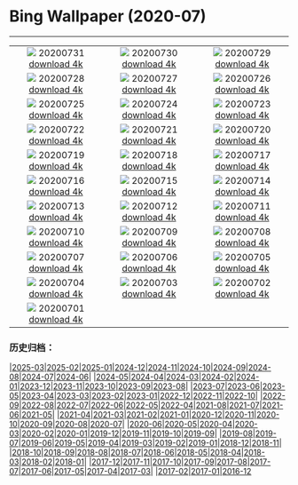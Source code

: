# Bing Wallpaper (2020-07)
**************
| | | |
|:-:|:-:|:-:|
| ![](https://www.bing.com/th?id=OHR.TahoeBeach_EN-US6105713817_1920x1080.jpg) 20200731 [download 4k](https://www.bing.com/th?id=OHR.TahoeBeach_EN-US6105713817_UHD.jpg) | ![](https://www.bing.com/th?id=OHR.HamerkopHunting_EN-US1438886143_1920x1080.jpg) 20200730 [download 4k](https://www.bing.com/th?id=OHR.HamerkopHunting_EN-US1438886143_UHD.jpg) | ![](https://www.bing.com/th?id=OHR.KallurLighthouse_EN-US1393818212_1920x1080.jpg) 20200729 [download 4k](https://www.bing.com/th?id=OHR.KallurLighthouse_EN-US1393818212_UHD.jpg) |
| ![](https://www.bing.com/th?id=OHR.HamelinPool_EN-US1343791878_1920x1080.jpg) 20200728 [download 4k](https://www.bing.com/th?id=OHR.HamelinPool_EN-US1343791878_UHD.jpg) | ![](https://www.bing.com/th?id=OHR.AerialTamul_EN-US1289516805_1920x1080.jpg) 20200727 [download 4k](https://www.bing.com/th?id=OHR.AerialTamul_EN-US1289516805_UHD.jpg) | ![](https://www.bing.com/th?id=OHR.ADA30_EN-US1238886685_1920x1080.jpg) 20200726 [download 4k](https://www.bing.com/th?id=OHR.ADA30_EN-US1238886685_UHD.jpg) |
| ![](https://www.bing.com/th?id=OHR.RedSailboat_EN-US1173520356_1920x1080.jpg) 20200725 [download 4k](https://www.bing.com/th?id=OHR.RedSailboat_EN-US1173520356_UHD.jpg) | ![](https://www.bing.com/th?id=OHR.KapamaCousins_EN-US1071916004_1920x1080.jpg) 20200724 [download 4k](https://www.bing.com/th?id=OHR.KapamaCousins_EN-US1071916004_UHD.jpg) | ![](https://www.bing.com/th?id=OHR.DubrovnikDoors_EN-US2971042587_1920x1080.jpg) 20200723 [download 4k](https://www.bing.com/th?id=OHR.DubrovnikDoors_EN-US2971042587_UHD.jpg) |
| ![](https://www.bing.com/th?id=OHR.RedBlueWildebeest_EN-US0956286533_1920x1080.jpg) 20200722 [download 4k](https://www.bing.com/th?id=OHR.RedBlueWildebeest_EN-US0956286533_UHD.jpg) | ![](https://www.bing.com/th?id=OHR.DinantBelgium_EN-US0892462948_1920x1080.jpg) 20200721 [download 4k](https://www.bing.com/th?id=OHR.DinantBelgium_EN-US0892462948_UHD.jpg) | ![](https://www.bing.com/th?id=OHR.EarthriseSequence_EN-US0444696608_1920x1080.jpg) 20200720 [download 4k](https://www.bing.com/th?id=OHR.EarthriseSequence_EN-US0444696608_UHD.jpg) |
| ![](https://www.bing.com/th?id=OHR.GrandCanalGondolas_EN-US0380987930_1920x1080.jpg) 20200719 [download 4k](https://www.bing.com/th?id=OHR.GrandCanalGondolas_EN-US0380987930_UHD.jpg) | ![](https://www.bing.com/th?id=OHR.NineSpotted_EN-US0305121800_1920x1080.jpg) 20200718 [download 4k](https://www.bing.com/th?id=OHR.NineSpotted_EN-US0305121800_UHD.jpg) | ![](https://www.bing.com/th?id=OHR.HappyBalloon_EN-US0225941022_1920x1080.jpg) 20200717 [download 4k](https://www.bing.com/th?id=OHR.HappyBalloon_EN-US0225941022_UHD.jpg) |
| ![](https://www.bing.com/th?id=OHR.FrederickSound_EN-US0122197024_1920x1080.jpg) 20200716 [download 4k](https://www.bing.com/th?id=OHR.FrederickSound_EN-US0122197024_UHD.jpg) | ![](https://www.bing.com/th?id=OHR.WinchesterCrypt_EN-US9999540533_1920x1080.jpg) 20200715 [download 4k](https://www.bing.com/th?id=OHR.WinchesterCrypt_EN-US9999540533_UHD.jpg) | ![](https://www.bing.com/th?id=OHR.PantheonParis_EN-US9910328355_1920x1080.jpg) 20200714 [download 4k](https://www.bing.com/th?id=OHR.PantheonParis_EN-US9910328355_UHD.jpg) |
| ![](https://www.bing.com/th?id=OHR.SunnyRainforest_EN-US9772776383_1920x1080.jpg) 20200713 [download 4k](https://www.bing.com/th?id=OHR.SunnyRainforest_EN-US9772776383_UHD.jpg) | ![](https://www.bing.com/th?id=OHR.WaterRipplesVideo_EN-US9458788251_1920x1080.jpg) 20200712 [download 4k](https://www.bing.com/th?id=OHR.WaterRipplesVideo_EN-US9458788251_UHD.jpg) | ![](https://www.bing.com/th?id=OHR.MangroveForest_EN-US9309815352_1920x1080.jpg) 20200711 [download 4k](https://www.bing.com/th?id=OHR.MangroveForest_EN-US9309815352_UHD.jpg) |
| ![](https://www.bing.com/th?id=OHR.BellTowerItaly_EN-US0542629493_1920x1080.jpg) 20200710 [download 4k](https://www.bing.com/th?id=OHR.BellTowerItaly_EN-US0542629493_UHD.jpg) | ![](https://www.bing.com/th?id=OHR.ColoradoColumbine_EN-US9097456615_1920x1080.jpg) 20200709 [download 4k](https://www.bing.com/th?id=OHR.ColoradoColumbine_EN-US9097456615_UHD.jpg) | ![](https://www.bing.com/th?id=OHR.NorfolkPups_EN-US8929436581_1920x1080.jpg) 20200708 [download 4k](https://www.bing.com/th?id=OHR.NorfolkPups_EN-US8929436581_UHD.jpg) |
| ![](https://www.bing.com/th?id=OHR.CalorisMDIS_EN-US8770644601_1920x1080.jpg) 20200707 [download 4k](https://www.bing.com/th?id=OHR.CalorisMDIS_EN-US8770644601_UHD.jpg) | ![](https://www.bing.com/th?id=OHR.Kamchatka_EN-US7415522922_1920x1080.jpg) 20200706 [download 4k](https://www.bing.com/th?id=OHR.Kamchatka_EN-US7415522922_UHD.jpg) | ![](https://www.bing.com/th?id=OHR.NantucketIsland_EN-US7343633791_1920x1080.jpg) 20200705 [download 4k](https://www.bing.com/th?id=OHR.NantucketIsland_EN-US7343633791_UHD.jpg) |
| ![](https://www.bing.com/th?id=OHR.DCFireworksVideo_EN-US7892229177_1920x1080.jpg) 20200704 [download 4k](https://www.bing.com/th?id=OHR.DCFireworksVideo_EN-US7892229177_UHD.jpg) | ![](https://www.bing.com/th?id=OHR.DogDays_EN-US6846042594_1920x1080.jpg) 20200703 [download 4k](https://www.bing.com/th?id=OHR.DogDays_EN-US6846042594_UHD.jpg) | ![](https://www.bing.com/th?id=OHR.RhodesIsland_EN-US9342527972_1920x1080.jpg) 20200702 [download 4k](https://www.bing.com/th?id=OHR.RhodesIsland_EN-US9342527972_UHD.jpg) |
| ![](https://www.bing.com/th?id=OHR.LakeMoraineVideo_EN-US7436901799_1920x1080.jpg) 20200701 [download 4k](https://www.bing.com/th?id=OHR.LakeMoraineVideo_EN-US7436901799_UHD.jpg) |  |  |

### 历史归档：

|[2025-03](/../2025-03/2025-03.md)|[2025-02](/../2025-02/2025-02.md)|[2025-01](/../2025-01/2025-01.md)|[2024-12](/../2024-12/2024-12.md)|[2024-11](/../2024-11/2024-11.md)|[2024-10](/../2024-10/2024-10.md)|[2024-09](/../2024-09/2024-09.md)|[2024-08](/../2024-08/2024-08.md)|[2024-07](/../2024-07/2024-07.md)|[2024-06](/../2024-06/2024-06.md)|
|[2024-05](/../2024-05/2024-05.md)|[2024-04](/../2024-04/2024-04.md)|[2024-03](/../2024-03/2024-03.md)|[2024-02](/../2024-02/2024-02.md)|[2024-01](/../2024-01/2024-01.md)|[2023-12](/../2023-12/2023-12.md)|[2023-11](/../2023-11/2023-11.md)|[2023-10](/../2023-10/2023-10.md)|[2023-09](/../2023-09/2023-09.md)|[2023-08](/../2023-08/2023-08.md)|
|[2023-07](/../2023-07/2023-07.md)|[2023-06](/../2023-06/2023-06.md)|[2023-05](/../2023-05/2023-05.md)|[2023-04](/../2023-04/2023-04.md)|[2023-03](/../2023-03/2023-03.md)|[2023-02](/../2023-02/2023-02.md)|[2023-01](/../2023-01/2023-01.md)|[2022-12](/../2022-12/2022-12.md)|[2022-11](/../2022-11/2022-11.md)|[2022-10](/../2022-10/2022-10.md)|
|[2022-09](/../2022-09/2022-09.md)|[2022-08](/../2022-08/2022-08.md)|[2022-07](/../2022-07/2022-07.md)|[2022-06](/../2022-06/2022-06.md)|[2022-05](/../2022-05/2022-05.md)|[2022-04](/../2022-04/2022-04.md)|[2021-08](/../2021-08/2021-08.md)|[2021-07](/../2021-07/2021-07.md)|[2021-06](/../2021-06/2021-06.md)|[2021-05](/../2021-05/2021-05.md)|
|[2021-04](/../2021-04/2021-04.md)|[2021-03](/../2021-03/2021-03.md)|[2021-02](/../2021-02/2021-02.md)|[2021-01](/../2021-01/2021-01.md)|[2020-12](/../2020-12/2020-12.md)|[2020-11](/../2020-11/2020-11.md)|[2020-10](/../2020-10/2020-10.md)|[2020-09](/../2020-09/2020-09.md)|[2020-08](/../2020-08/2020-08.md)|[2020-07](/2020-07.md)|
|[2020-06](/../2020-06/2020-06.md)|[2020-05](/../2020-05/2020-05.md)|[2020-04](/../2020-04/2020-04.md)|[2020-03](/../2020-03/2020-03.md)|[2020-02](/../2020-02/2020-02.md)|[2020-01](/../2020-01/2020-01.md)|[2019-12](/../2019-12/2019-12.md)|[2019-11](/../2019-11/2019-11.md)|[2019-10](/../2019-10/2019-10.md)|[2019-09](/../2019-09/2019-09.md)|
|[2019-08](/../2019-08/2019-08.md)|[2019-07](/../2019-07/2019-07.md)|[2019-06](/../2019-06/2019-06.md)|[2019-05](/../2019-05/2019-05.md)|[2019-04](/../2019-04/2019-04.md)|[2019-03](/../2019-03/2019-03.md)|[2019-02](/../2019-02/2019-02.md)|[2019-01](/../2019-01/2019-01.md)|[2018-12](/../2018-12/2018-12.md)|[2018-11](/../2018-11/2018-11.md)|
|[2018-10](/../2018-10/2018-10.md)|[2018-09](/../2018-09/2018-09.md)|[2018-08](/../2018-08/2018-08.md)|[2018-07](/../2018-07/2018-07.md)|[2018-06](/../2018-06/2018-06.md)|[2018-05](/../2018-05/2018-05.md)|[2018-04](/../2018-04/2018-04.md)|[2018-03](/../2018-03/2018-03.md)|[2018-02](/../2018-02/2018-02.md)|[2018-01](/../2018-01/2018-01.md)|
|[2017-12](/../2017-12/2017-12.md)|[2017-11](/../2017-11/2017-11.md)|[2017-10](/../2017-10/2017-10.md)|[2017-09](/../2017-09/2017-09.md)|[2017-08](/../2017-08/2017-08.md)|[2017-07](/../2017-07/2017-07.md)|[2017-06](/../2017-06/2017-06.md)|[2017-05](/../2017-05/2017-05.md)|[2017-04](/../2017-04/2017-04.md)|[2017-03](/../2017-03/2017-03.md)|
|[2017-02](/../2017-02/2017-02.md)|[2017-01](/../2017-01/2017-01.md)|[2016-12](/../2016-12/2016-12.md)